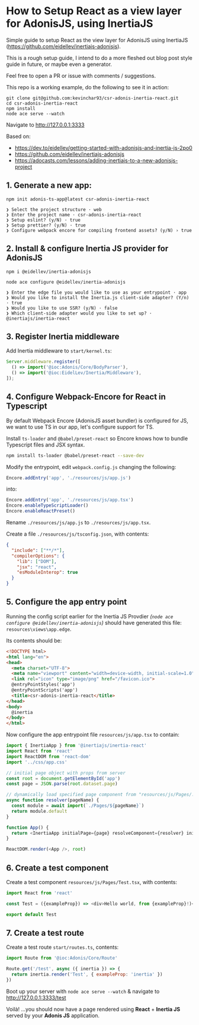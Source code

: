 # How to Setup React as a view layer for AdonisJS, using InertiaJS

Simple guide to setup React as the view layer for AdonisJS using InertiaJS (https://github.com/eidellev/inertiajs-adonisjs).

This is a rough setup guide, I intend to do a more fleshed out blog post style guide in future, or maybe even a generator.

Feel free to open a PR or issue with comments / suggestions.

This repo is a working example, do the following to see it in action:
```
git clone git@github.com:kevinchar93/csr-adonis-inertia-react.git
cd csr-adonis-inertia-react
npm install
node ace serve --watch
```
Navigate to http://127.0.0.1:3333 

Based on:
- https://dev.to/eidellev/getting-started-with-adonisjs-and-inertia-js-2po0
- https://github.com/eidellev/inertiajs-adonisjs
- https://adocasts.com/lessons/adding-inertiajs-to-a-new-adonisjs-project

## 1. Generate a new app:

```
npm init adonis-ts-app@latest csr-adonis-inertia-react

❯ Select the project structure · web
❯ Enter the project name · csr-adonis-inertia-react
❯ Setup eslint? (y/N) · true
❯ Setup prettier? (y/N) · true
❯ Configure webpack encore for compiling frontend assets? (y/N) › true
```

## 2. Install & configure Inertia JS provider for AdonisJS

```
npm i @eidellev/inertia-adonisjs

node ace configure @eidellev/inertia-adonisjs

❯ Enter the edge file you would like to use as your entrypoint · app
❯ Would you like to install the Inertia.js client-side adapter? (Y/n) · true
❯ Would you like to use SSR? (y/N) · false
❯ Which client-side adapter would you like to set up? · @inertiajs/inertia-react
```

## 3. Register Inertia middleware

Add Inertia middleware to `start/kernel.ts`:
<!-- what does kernel.ts in AdonisJS do? -->

```javascript
Server.middleware.register([
  () => import('@ioc:Adonis/Core/BodyParser'),
  () => import('@ioc:EidelLev/Inertia/Middleware'),
]);
```
<!-- can you summarise what the Inertia middleware from EidelLev does, can we link to the source and explain? -->
## 4. Configure Webpack-Encore for React in Typescript 

By default Webpack Encore (AdonisJS asset bundler) is configured for JS,  we want to use TS in our app, let's configure support for TS.

Install `ts-loader` and `@babel/preset-react` so Encore knows how to bundle Typescript files and JSX syntax.
```bash
npm install ts-loader @babel/preset-react --save-dev
```
<!-- what does the TS loader do & what does preset-react do, can we link to more detailed explainer -->

Modify the entrypoint, edit `webpack.config.js` changing the following:
```javascript
Encore.addEntry('app', './resources/js/app.js')
```
<!-- what is an entry point & why do we need one for app.js? -->

into:
```javascript
Encore.addEntry('app', './resources/js/app.tsx')
Encore.enableTypeScriptLoader()
Encore.enableReactPreset()
```
<!-- what does each of these Encore methods setup? break it down in detail -->

Rename `./resources/js/app.js` to `./resources/js/app.tsx`.

Create a file `./resources/js/tsconfig.json`, with contents:
```json
{
  "include": ["**/*"],
  "compilerOptions": {
    "lib": ["DOM"],
    "jsx": "react",
    "esModuleInterop": true
  }
}
```


## 5. Configure the app entry point

Running the config script earlier for the Inertia JS Provdier _(`node ace configure @eidellev/inertia-adonisjs`)_ should have generated this file: `resources\views\app.edge`.

Its contents should be:
```html
<!DOCTYPE html>
<html lang="en">
<head>
  <meta charset="UTF-8">
  <meta name="viewport" content="width=device-width, initial-scale=1.0">
  <link rel="icon" type="image/png" href="/favicon.ico">
  @entryPointStyles('app')
  @entryPointScripts('app')
  <title>csr-adonis-inertia-react</title>
</head>
<body>
  @inertia
</body>
</html>
```

Now configure the app entrypoint file `resources/js/app.tsx` to contain:
```javascript
import { InertiaApp } from '@inertiajs/inertia-react'
import React from 'react'
import ReactDOM from 'react-dom'
import '../css/app.css'

// initial page object with props from server
const root = document.getElementById('app')
const page = JSON.parse(root.dataset.page)

// dynamically load specified page component from "resources/js/Pages/." dir
async function resolver(pageName) {
  const module = await import(`./Pages/${pageName}`)
  return module.default
}

function App() {
  return <InertiaApp initialPage={page} resolveComponent={resolver} initialComponent={''} />
}

ReactDOM.render(<App />, root)
```

## 6. Create a test component

Create a test component `resources/js/Pages/Test.tsx`, with contents:
```javascript
import React from 'react'

const Test = ({exampleProp}) => <div>Hello world, from {exampleProp}!)</div>

export default Test
```


## 7. Create a test route
<!-- ## 7. Create a test route -->


Create a test route `start/routes.ts`, contents:
```javascript
import Route from '@ioc:Adonis/Core/Route'

Route.get('/test', async ({ inertia }) => {
  return inertia.render('Test', { exampleProp: 'inertia' })
}) 
```

Boot up your server with `node ace serve --watch` & navigate to http://127.0.0.1:3333/test

Voilà! ...you should now have a page rendered using **React** + **Inertia JS** served by your **Adonis JS** application.
